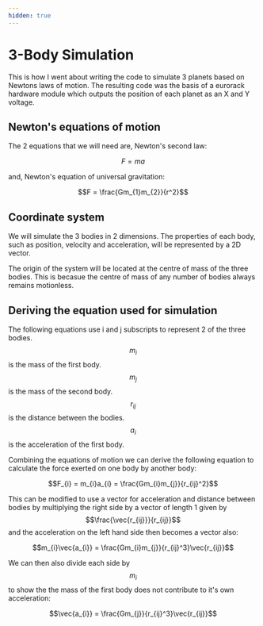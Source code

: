 ```yaml
---
hidden: true
---
```


# 3-Body Simulation

This is how I went about writing the code to simulate 3 planets based on Newtons laws of motion.
The resulting code was the basis of a eurorack hardware module which outputs the position of each planet as an X and Y voltage.


## Newton's equations of motion

The 2 equations that we will need are, Newton's second law:

$$F = ma$$

and, Newton's equation of universal gravitation:

$$F = \frac{Gm_{1}m_{2}}{r^2}$$


## Coordinate system

We will simulate the 3 bodies in 2 dimensions. The properties of each body, such as position, velocity and acceleration, will be represented by a 2D vector.

The origin of the system will be located at the centre of mass of the three bodies. This is becasue the centre of mass of any number of bodies always remains motionless.


## Deriving the equation used for simulation

The following equations use i and j subscripts to represent 2 of the three bodies.
$$m_{i}$$ is the mass of the first body.
$$m_{j}$$ is the mass of the second body.
$$r_{ij}$$ is the distance between the bodies.
$$a_{i}$$ is the acceleration of the first body.

Combining the equations of motion we can derive the following equation to calculate the force exerted on one body by another body:

$$F_{i} = m_{i}a_{i} = \frac{Gm_{i}m_{j}}{r_{ij}^2}$$

This can be modified to use a vector for acceleration and distance between bodies by multiplying the right side by a vector of length 1 given by $$\frac{\vec{r_{ij}}}{r_{ij}}$$ and the acceleration on the left hand side then becomes a vector also:

$$m_{i}\vec{a_{i}} = \frac{Gm_{i}m_{j}}{r_{ij}^3}\vec{r_{ij}}$$

We can then also divide each side by $$m_{i}$$ to show the the mass of the first body does not contribute to it's own acceleration:

$$\vec{a_{i}} = \frac{Gm_{j}}{r_{ij}^3}\vec{r_{ij}}$$


